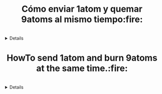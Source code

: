 <sumary>
<h1 align="center">Cómo enviar 1atom y quemar 9atoms al mismo tiempo:fire:</h1>
<br>
<details>
<h2 align="center">Primero hay que compilar una versión especial de gaiacli</h2>


```
mkdir -p ~/go/src/github.com/cosmos
cd ~/go/src/github.com/cosmos
git clone https://github.com/cosmos/cosmos-sdk
cd cosmos-sdk
git fetch --tags
git checkout bez/limited-multisend-cmd
make update_tools
make get_vendor_deps
make install
```
> ::

```
gaiacli version --long
```

>Debería dar un resultado más o menos asi:

```
gaiacli version --long
cosmos-sdk: 0.33.0-1-ga08822d
git commit: a08822d6b6afc1cd7b927d20e614f6c1a90736a6
vendor hash: 81cd66597752534f2724035e5444bf2394d32623
build tags: netgo ledger
go version go1.11.5 linux/amd64
```

> NOTA: Suponemos que ya tienes la wallet importada en tu nodo.

<h2>Creamos la transacción especial que destruye 9atom y envía 1atom</h2>

```
gaiacli tx multisend <cosmos address  --from=YourKey --fees=5000uatom --chain-id=cosmoshub-1 > unsigned_limited_multisend.json
```

<h2>Firmamos la transacción:</h2>

```
gaiacli tx sign unsigned_limited_multisend.json --fees=5000uatom --from=YourKey --validate-signatures --chain-id=cosmoshub-1 > signed_limited_multisend.json
```

<h2>Enviamos la transacción a la red</h2>


```
gaiacli tx broadcast signed_limited_multisend.json --fees=5000uatom --from=YourKey --memo=MushoBetis --chain-id=cosmoshub-1
```

<h1 align="center">Es todo!!</h1>
</details>
</sumary>



<sumary>
<h1 align="center">HowTo send 1atom and burn 9atoms at the same time.:fire:</h1>
<br>
<details>
<h2 align="center">Firtly you have to compile a special version of gaiacli</h2>


```
mkdir -p ~/go/src/github.com/cosmos
cd ~/go/src/github.com/cosmos
git clone https://github.com/cosmos/cosmos-sdk
cd cosmos-sdk
git fetch --tags
git checkout bez/limited-multisend-cmd
make update_tools
make get_vendor_deps
make install
```
> ::


```
gaiacli version --long
```

<h2>It should match this:</h2>

```
gaiacli version --long
cosmos-sdk: 0.33.0-1-ga08822d
git commit: a08822d6b6afc1cd7b927d20e614f6c1a90736a6
vendor hash: 81cd66597752534f2724035e5444bf2394d32623
build tags: netgo ledger
go version go1.11.5 linux/amd64
```

>  NOTE: It is supposed you have imported the wallet in your node.

<h2>Create de special TX that burns 9atoms and send 1atom</h2>

```
gaiacli tx multisend <cosmos address  --from=YourKey --fees=5000uatom --chain-id=cosmoshub-1 > unsigned_limited_multisend.json
```

<h2>Sign the TX</h2>

```
gaiacli tx sign unsigned_limited_multisend.json --fees=5000uatom --from=YourKey --validate-signatures --chain-id=cosmoshub-1 > signed_limited_multisend.json
```

<h2>Sent the TX to the network</h2>


```
gaiacli tx broadcast signed_limited_multisend.json --fees=5000uatom --from=YourKey --memo=MushoBetis --chain-id=cosmoshub-1
```

<h1 align="center">End!!</h1

</details>

</sumary>
